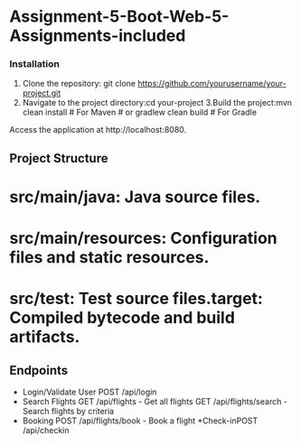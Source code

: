 # Assignment-5-Boot-Web-5-Assignments-included

### Installation
1. Clone the repository:
 git clone https://github.com/yourusername/your-project.git
2. Navigate to the project directory:cd your-project
3.Build the project:mvn clean install   # For Maven # or
gradlew clean build # For Gradle

Access the application at http://localhost:8080.

## Project Structure
# src/main/java: Java source files.
# src/main/resources: Configuration files and static resources.
# src/test: Test source files.target: Compiled bytecode and build artifacts.

## Endpoints
* Login/Validate User
POST /api/login
* Search Flights
GET /api/flights - Get all flights
GET /api/flights/search - Search flights by criteria
* Booking
POST /api/flights/book - Book a flight
*Check-inPOST /api/checkin
